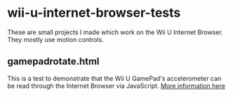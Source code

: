 # wii-u-internet-browser-tests
These are small projects I made which work on the Wii U Internet Browser. They mostly use motion controls.

gamepadrotate.html
------------------
This is a test to demonstrate that the Wii U GamePad's accelerometer can be read through the Internet Browser via JavaScript. [More information here](http://wiiubrew.org/wiki/Internet_Browser#Accelerometer)

